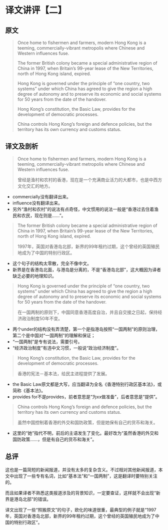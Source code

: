 # 译文讲评【二】

## 原文

> Once home to fishermen and farmers, modern Hong Kong is a teeming, commercially-vibrant metropolis where Chinese and Western influences fuse.
> 
> The former British colony became a special administrative region of China in 1997, when Britain’s 99-year lease of the New Territories, north of Hong Kong island, expired.
> 
> Hong Kong is governed under the principle of “one country, two systems” under which China has agreed to give the region a high degree of autonomy and to preserve its economic and social systems for 50 years from the date of the handover.
> 
> Hong Kong’s constitution, the Basic Law, provides for the development of democratic processes.
> 
> China controls Hong Kong’s foreign and defence policies, but the territory has its own currency and customs status.

## 译文及剖析

> Once home to fishermen and farmers, modern Hong Kong is a teeming, commercially-vibrant metropolis where Chinese and Western influences fuse.
> 
> 曾经是渔村和农村的香港，现在是一个充满商业活力的大都市，也是中西方文化交汇的地方。

* commercially没有翻译出来。
* influence没有翻译出来。
* 另外“渔村和农村”的说法有点奇怪，中文惯用的说法一般是“香港过去住着渔民和农民，现在则是……”。

> The former British colony became a special administrative region of China in 1997, when Britain’s 99-year lease of the New Territories, north of Hong Kong island, expired.
> 
> 1997年，英国对香港岛北部，新界的99年租约过期，这个曾经的英国殖民地成为了中国的特别行政区。

* 这个句子的结构太零散，完全不像中文。
* 新界是在香港岛北面，与港岛是分离的，不是“香港岛北部”，这大概因为译者缺乏必要的地理知识。

> Hong Kong is governed under the principle of “one country, two systems” under which China has agreed to give the region a high degree of autonomy and to preserve its economic and social systems for 50 years from the date of the handover.
> 
> 在一国两制的原则下，中国同意香港高度自治，并且自交接之日起，保持经济政治制度50年不变。

* 两个under的结构没有弄清楚，第一个是指港岛按照“一国两制”的原则治理，第二个是中国对“一国两制”的理解和保证；
* “一国两制”是专有说法，需要引号。
* “经济政治制度”有违中文习惯，一般说“政治经济制度”。

> Hong Kong’s constitution, the Basic Law, provides for the development of democratic processes.
>
> 香港的宪法－基本法，给民主进程提供了发展。

* the Basic Law原文都是大写，应当翻译为全名《香港特别行政区基本法》，或简称《基本法》。
* provides for不是provides，前者意思是“为xx做准备”，后者意思是“提供”。

> China controls Hong Kong’s foreign and defence policies, but the territory has its own currency and customs status.
> 
> 虽然中国控制着香港的外交和国防政策，但是她保有自己的货币和海关。

* 这里的“她”指代不明，前后的主语发生了变化。最好改为“虽然香港的外交和国防政策……，但是有自己的货币和海关”。

## 总评

这也是一篇简短的新闻报道，并没有太多的复杂含义。不过相对其他新闻报道，本文中出现了一些专有名词，比如“基本法”和“一国两制”，这是翻译时要特别关注的。

而且如果译者不熟悉这类报道涉及的背景知识，一定要查证，这样就不会出现“新界是港岛北部”的错误。

译文出现了一些“照搬原文”的句子，欧化的味道很重，最典型的例子就是“1997年，英国对香港岛北部，新界的99年租约过期，这个曾经的英国殖民地成为了中国的特别行政区”。
